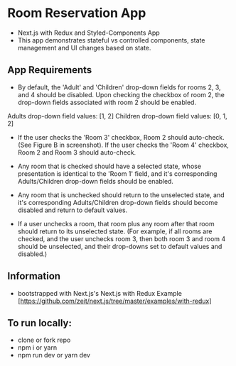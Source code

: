# Room Reservation App
* Next.js with Redux and Styled-Components App
* This app demonstrates stateful vs controlled components, state management and UI changes based on state.	

## App Requirements
* By default, the 'Adult' and 'Children' drop-down fields for rooms 2, 3, and 4 should be disabled.  Upon checking the checkbox of room 2, the drop-down fields associated with room 2 should be enabled.  

Adults drop-down field values: [1, 2]
Children drop-down field values: [0, 1, 2]

* If the user checks the 'Room 3' checkbox, Room 2 should auto-check. (See Figure B in screenshot). If the user checks the 'Room 4' checkbox, Room 2 and Room 3 should auto-check.

* Any room that is checked should have a selected state, whose presentation is identical to the 'Room 1' field, and it's corresponding Adults/Children drop-down fields should be enabled.

* Any room that is unchecked should return to the unselected state, and it's corresponding Adults/Children drop-down fields should become disabled and return to default values.

* If a user unchecks a room, that room plus any room after that room should return to its unselected state.  (For example, if all rooms are checked, and the user unchecks room 3, then both room 3 and room 4 should be unselected, and their drop-downs set to default values and disabled.)

## Information
* bootstrapped with Next.js's Next.js with Redux Example [https://github.com/zeit/next.js/tree/master/examples/with-redux]

## To run locally:
* clone or fork repo
* npm i or yarn
* npm run dev or yarn dev
